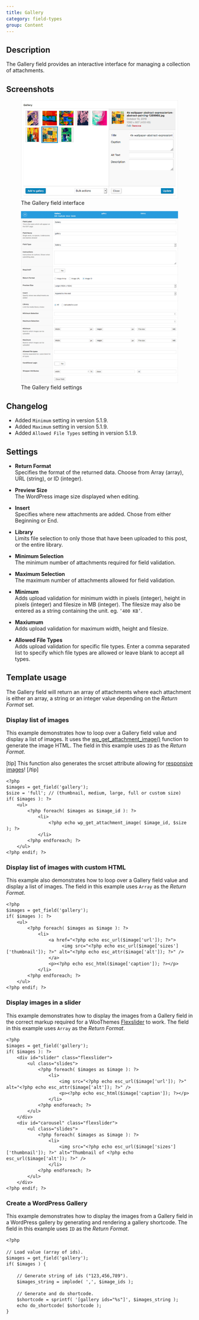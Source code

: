 ```yaml
---
title: Gallery
category: field-types
group: Content
---
```


## Description
The Gallery field provides an interactive interface for managing a collection of attachments.

## Screenshots
<div class="gallery">
    <figure>
        <a href="https://raw.githubusercontent.com/AdvancedCustomFields/docs/master/assets/acf-gallery-field-interface.jpg">
            <img src="https://raw.githubusercontent.com/AdvancedCustomFields/docs/master/assets/acf-gallery-field-interface.jpg" alt="A gallery field that allows you to select multiple images" />
        </a>
        <figcaption>The Gallery field interface</figcaption>
    </figure>
    <figure>
        <a href="https://raw.githubusercontent.com/AdvancedCustomFields/docs/master/assets/acf-gallery-field-settings.png">
            <img src="https://raw.githubusercontent.com/AdvancedCustomFields/docs/master/assets/acf-gallery-field-settings.png" alt="List of field settings shown when setting up a Gallery field" />
        </a>
        <figcaption>The Gallery field settings</figcaption>
    </figure>
</div>

## Changelog
- Added `Minimum` setting in version 5.1.9.
- Added `Maximum` setting in version 5.1.9.
- Added `Allowed File Types` setting in version 5.1.9.

## Settings
- **Return Format**  
  Specifies the format of the returned data. Choose from Array (array), URL (string), or ID (integer).
  
- **Preview Size**  
  The WordPress image size displayed when editing.
  
- **Insert**  
  Specifies where new attachments are added. Chose from either Beginning or End.
  
- **Library**  
  Limits file selection to only those that have been uploaded to this post, or the entire library.
  
- **Minimum Selection**  
  The minimum number of attachments required for field validation.
  
- **Maximum Selection**  
  The maximum number of attachments allowed for field validation.
  
- **Minimum**  
  Adds upload validation for minimum width in pixels (integer), height in pixels (integer) and filesize in MB (integer). The filesize may also be entered as a string containing the unit. eg. `’400 KB’`.
  
- **Maxiumum**  
  Adds upload validation for maximum width, height and filesize.
  
- **Allowed File Types**  
  Adds upload validation for specific file types. Enter a comma separated list to specify which file types are allowed or leave blank to accept all types.

## Template usage  
The Gallery field will return an array of attachments where each attachment is either an array, a string or an integer value depending on the _Return Format_ set.

### Display list of images
This example demonstrates how to loop over a Gallery field value and display a list of images. It uses the [wp_get_attachment_image()](https://developer.wordpress.org/reference/functions/wp_get_attachment_image/) function to generate the image HTML. The field in this example uses `ID` as the _Return Format_.

[tip]
This function also generates the srcset attribute allowing for [responsive images](https://make.wordpress.org/core/2015/11/10/responsive-images-in-wordpress-4-4/)!
[/tip]

```
<?php 
$images = get_field('gallery');
$size = 'full'; // (thumbnail, medium, large, full or custom size)
if( $images ): ?>
    <ul>
        <?php foreach( $images as $image_id ): ?>
            <li>
            	<?php echo wp_get_attachment_image( $image_id, $size ); ?>
            </li>
        <?php endforeach; ?>
    </ul>
<?php endif; ?>
```

### Display list of images with custom HTML
This example also demonstrates how to loop over a Gallery field value and display a list of images. The field in this example uses `Array` as the _Return Format_.
```
<?php 
$images = get_field('gallery');
if( $images ): ?>
    <ul>
        <?php foreach( $images as $image ): ?>
            <li>
                <a href="<?php echo esc_url($image['url']); ?>">
                     <img src="<?php echo esc_url($image['sizes']['thumbnail']); ?>" alt="<?php echo esc_attr($image['alt']); ?>" />
                </a>
                <p><?php echo esc_html($image['caption']); ?></p>
            </li>
        <?php endforeach; ?>
    </ul>
<?php endif; ?>
```

### Display images in a slider
This example demonstrates how to display the images from a Gallery field in the correct markup required for a WooThemes [Flexslider](http://www.woothemes.com/flexslider/) to work. The field in this example uses `Array` as the _Return Format_.
```
<?php 
$images = get_field('gallery');
if( $images ): ?>
    <div id="slider" class="flexslider">
        <ul class="slides">
            <?php foreach( $images as $image ): ?>
                <li>
                    <img src="<?php echo esc_url($image['url']); ?>" alt="<?php echo esc_attr($image['alt']); ?>" />
                    <p><?php echo esc_html($image['caption']); ?></p>
                </li>
            <?php endforeach; ?>
        </ul>
    </div>
    <div id="carousel" class="flexslider">
        <ul class="slides">
            <?php foreach( $images as $image ): ?>
                <li>
                    <img src="<?php echo esc_url($image['sizes']['thumbnail']); ?>" alt="Thumbnail of <?php echo esc_url($image['alt']); ?>" />
                </li>
            <?php endforeach; ?>
        </ul>
    </div>
<?php endif; ?>
```

### Create a WordPress Gallery
This example demonstrates how to display the images from a Gallery field in a WordPress gallery by generating and rendering a gallery shortcode. The field in this example uses `ID` as the _Return Format_.

```
<?php

// Load value (array of ids).
$images = get_field('gallery');
if( $images ) {
	
	// Generate string of ids ("123,456,789").
	$images_string = implode( ',', $image_ids );
	
	// Generate and do shortcode.
	$shortcode = sprintf( '[gallery ids="%s"]', $images_string );
	echo do_shortcode( $shortcode );
}
```
